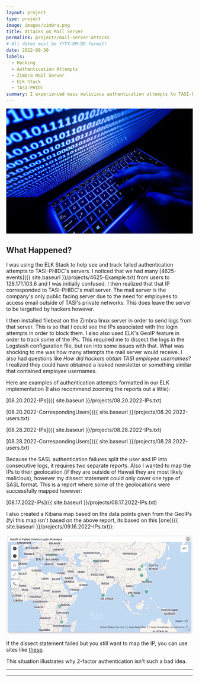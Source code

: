 ```yaml
---
layout: project
type: project
image: images/zimbra.png
title: Attacks on Mail Server
permalink: projects/mail-server-attacks
# All dates must be YYYY-MM-DD format!
date: 2022-08-30
labels:
  - Hacking
  - Authentication Attempts
  - Zimbra Mail Server
  - ELK Stack
  - TASI-PHIDC
summary: I experienced mass malicious authentication attempts to TASI-PHIDC's mail server.
---
```


<img class="ui image" src="../images/hack.jpg">

## What Happened?

I was using the ELK Stack to help see and track failed authentication attempts to TASI-PHIDC's servers. I noticed that we had many [4625-events]({{ site.baseurl }}/projects/4625-Example.txt) from users to 128.171.103.6 and I was initially confused. I then realized that that IP corresponded to TASI-PHIDC's mail server. The mail server is the company's only public facing server due to the need for employees to access email outside of TASI's private networks. This does leave the server to be targetted by hackers however.

I then installed filebeat on the Zimbra linux server in order to send logs from that server. This is so that I could see the IPs associated with the login attempts in order to block them. I also also used ELK's GeoIP feature in order to track some of the IPs. This required me to dissect the logs in the Logstash configuration file, but ran into some issues with that. What was shocking to me was how many attempts the mail server would receive. I also had questions like *How did hackers obtain TASI employee usernames?* I realized they could have obtained a leaked newsletter or something similar that contained employee usernames.

Here are examples of authentication attempts formatted in our ELK implementation (I also recommend zooming the reports out a little):

[08.20.2022-IPs]({{ site.baseurl }}/projects/08.20.2022-IPs.txt)

[08.20.2022-CorrespondingUsers]({{ site.baseurl }}/projects/08.20.2022-users.txt)

[08.28.2022-IPs]({{ site.baseurl }}/projects/08.28.2022-IPs.txt)

[08.28.2022-CorrespondingUsers]({{ site.baseurl }}/projects/08.28.2022-users.txt)

Because the SASL authentication failures split the user and IP into consecutive logs, it requires two separate reports. Also I wanted to map the IPs to their geolocation (if they are outside of Hawaii they are most likely malicious), however my dissect statement could only cover one type of SASL format. This is a report where some of the geolocations were successfully mapped however:

[08.17.2022-IPs]({{ site.baseurl }}/projects/08.17.2022-IPs.txt)

I also created a Kibana map based on the data points given from the GeoIPs (fyi this map isn't based on the above report, its based on this [one]({{ site.baseurl }}/projects/09.16.2022-IPs.txt)):

<img class="ui image" src="../images/geoip.PNG">

If the dissect statement failed but you still want to map the IP, you can use sites like [these](https://www.iplocation.net/).

This situation illustrates why 2-factor authentication isn't such a bad idea.

***************************************************************************************
***************************************************************************************
